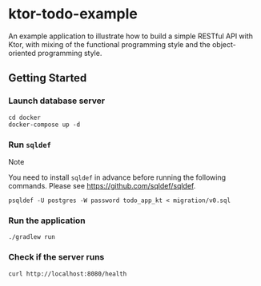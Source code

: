 # ktor-todo-example

An example application to illustrate how to build a simple RESTful API with Ktor, with mixing of the functional programming style and the object-oriented programming style.

## Getting Started

### Launch database server

```
cd docker
docker-compose up -d
```

### Run `sqldef`

> [!NOTE]
> You need to install `sqldef` in advance before running the following commands. Please see https://github.com/sqldef/sqldef.

```
psqldef -U postgres -W password todo_app_kt < migration/v0.sql
```

### Run the application

```
./gradlew run
```

### Check if the server runs

```
curl http://localhost:8080/health
```